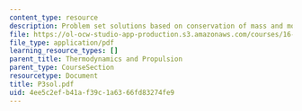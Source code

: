```yaml
---
content_type: resource
description: Problem set solutions based on conservation of mass and momentum.
file: https://ol-ocw-studio-app-production.s3.amazonaws.com/courses/16-01-unified-engineering-i-ii-iii-iv-fall-2005-spring-2006/4ee5c2efb41af39c1a6366fd83274fe9_P3sol.pdf
file_type: application/pdf
learning_resource_types: []
parent_title: Thermodynamics and Propulsion
parent_type: CourseSection
resourcetype: Document
title: P3sol.pdf
uid: 4ee5c2ef-b41a-f39c-1a63-66fd83274fe9
---
```

